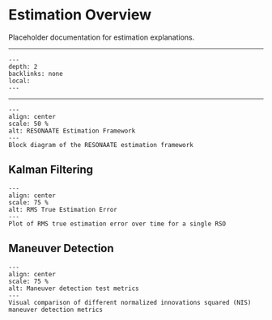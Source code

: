 # Estimation Overview

Placeholder documentation for estimation explanations.

______________________________________________________________________

<!-- TOC formatted for sphinx -->

```{contents} Table of Contents
---
depth: 2
backlinks: none
local:
---
```

______________________________________________________________________

```{figure} ../\_static/estimation2.png
---
align: center
scale: 50 %
alt: RESONAATE Estimation Framework
---
Block diagram of the RESONAATE estimation framework
```

## Kalman Filtering

```{figure} ../\_static/est_error.png
---
align: center
scale: 75 %
alt: RMS True Estimation Error
---
Plot of RMS true estimation error over time for a single RSO
```

## Maneuver Detection

```{figure} ../\_static/nis.png
---
align: center
scale: 75 %
alt: Maneuver detection test metrics
---
Visual comparison of different normalized innovations squared (NIS) maneuver detection metrics
```
